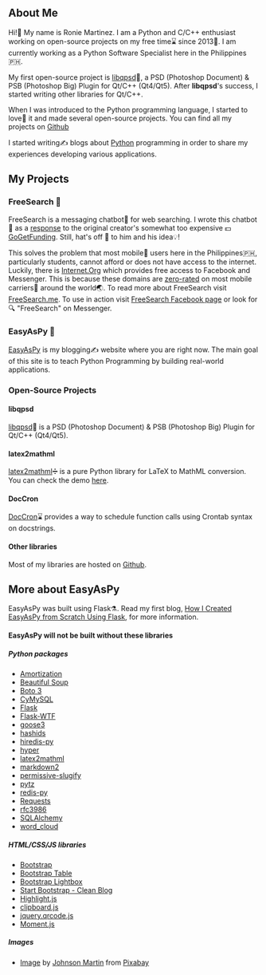 ## About Me

Hi!👋 My name is Ronie Martinez. I am a Python and C/C++ enthusiast working on open-source projects on my free time⌛ since 2013📅. I am currently working as a Python Software Specialist here in the Philippines🇵🇭.

My first open-source project is [libqpsd](https://github.com/roniemartinez/libqpsd)📸, a PSD (Photoshop Document) & PSB (Photoshop Big) Plugin for Qt/C++ (Qt4/Qt5). After **libqpsd**'s success, I started writing other libraries for Qt/C++. 

When I was introduced to the Python programming language, I started to love💖 it and made several open-source projects. You can find all my projects on [Github](https://github.com/roniemartinez?tab=repositories&type=source)

I started writing✍️ blogs about [Python](https://www.python.org) programming  in order to share my experiences developing various applications.

## My Projects

### FreeSearch 💬

FreeSearch is a messaging chatbot🤖 for web searching. I wrote this chatbot🤖 as a [response](https://blog.easyaspy.org/post/2/2019-01-18-search-the-web-for-free-using-messenger-and-python) to the original creator's somewhat too expensive 💵 [GoGetFunding](https://gogetfunding.com/lets-keep-the-free-web-search-facebook-messenger-chatbot-running/). Still, hat's off 🎩 to him and his idea💡!

This solves the problem that most mobile📱 users here in the Philippines🇵🇭, particularly students, cannot afford or does not have access to the internet. Luckily, there is [Internet.Org](https://internet.org) which provides free access to Facebook and Messenger. This is because these domains are [zero-rated](https://en.wikipedia.org/wiki/Zero-rating) on most mobile carriers🗼 around the world🌏. To read more about FreeSearch visit [FreeSearch.me](https://freesearch.me). To use in action visit [FreeSearch Facebook page](https://m.me/freesearch.me) or look for 🔍 "FreeSearch" on Messenger.

### EasyAsPy 🥧

[EasyAsPy](https://easyaspy.org) is my blogging✍️ website where you are right now. The main goal of this site is to teach Python Programming by building real-world applications.

### Open-Source Projects

#### libqpsd

[libqpsd](https://github.com/roniemartinez/libqpsd)📸 is a PSD (Photoshop Document) & PSB (Photoshop Big) Plugin for Qt/C++ (Qt4/Qt5). 

#### latex2mathml

[latex2mathml](https://github.com/roniemartinez/latex2mathml)➗ is a pure Python library for LaTeX to MathML conversion. You can check the demo [here](https://apps.easyaspy.org/latex2mathml-demo).

#### DocCron

[DocCron](https://github.com/roniemartinez/DocCron)⌛ provides a way to schedule function calls using Crontab syntax on docstrings.

#### Other libraries

Most of my libraries are hosted on [Github](https://github.com/roniemartinez?tab=repositories&type=source).

## More about EasyAsPy

EasyAsPy was built using Flask⚗️. Read my first blog, [How I Created EasyAsPy from Scratch Using Flask](https://blog.easyaspy.org/post/1/2018-12-28-how-i-created-easyaspy-from-scratch-using-flask), for more information.

#### EasyAsPy will not be built without these libraries

##### Python packages

- [Amortization](https://github.com/roniemartinez/amortization)
- [Beautiful Soup](https://www.crummy.com/software/BeautifulSoup/)
- [Boto 3](https://github.com/boto/boto3)
- [CyMySQL](https://github.com/nakagami/CyMySQL)
- [Flask](https://github.com/pallets/flask)
- [Flask-WTF](https://github.com/lepture/flask-wtf)
- [goose3](https://github.com/goose3/goose3)
- [hashids](https://github.com/davidaurelio/hashids-python)
- [hiredis-py](https://github.com/redis/hiredis-py)
- [hyper](https://github.com/Lukasa/hyper)
- [latex2mathml](https://github.com/roniemartinez/latex2mathml)
- [markdown2](https://github.com/trentm/python-markdown2)
- [permissive-slugify](https://github.com/roniemartinez/permissive-slugify)
- [pytz](https://pythonhosted.org/pytz/)
- [redis-py](https://github.com/andymccurdy/redis-py)
- [Requests](https://github.com/requests/requests)
- [rfc3986](https://github.com/python-hyper/rfc3986)
- [SQLAlchemy](https://github.com/zzzeek/sqlalchemy)
- [word_cloud](https://github.com/amueller/word_cloud)

##### HTML/CSS/JS libraries

- [Bootstrap](https://getbootstrap.com/)
- [Bootstrap Table](https://github.com/wenzhixin/bootstrap-table)
- [Bootstrap Lightbox](http://ashleydw.github.io/lightbox/)
- [Start Bootstrap - Clean Blog](https://github.com/BlackrockDigital/startbootstrap-clean-blog)
- [Highlight.js](https://github.com/highlightjs/highlight.js)
- [clipboard.js](https://clipboardjs.com/)
- [jquery.qrcode.js](https://github.com/jeromeetienne/jquery-qrcode)
- [Moment.js](http://momentjs.com/)

##### Images

- [Image](https://pixabay.com/en/code-programming-python-1084923/) by <a href="https://pixabay.com/users/JohnsonMartin-724525/?utm_source=link-attribution&amp;utm_medium=referral&amp;utm_campaign=image&amp;utm_content=1084923">Johnson Martin</a> from <a href="https://pixabay.com/?utm_source=link-attribution&amp;utm_medium=referral&amp;utm_campaign=image&amp;utm_content=1084923">Pixabay</a>